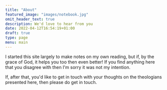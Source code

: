 ```yaml
---
title: "About"
featured_image: "images/notebook.jpg"
omit_header_text: true
description: We'd love to hear from you
date: 2022-04-12T16:54:19+01:00
draft: true
type: page
menu: main
---
```


I started this site largely to make notes on my own reading, but if, by the grace of God, it helps you too then even better! If you find anything here that you disagree with then I'm sorry it was not my intention.

If, after that, you'd like to get in touch with your thoughts on the theologians presented here, then please do get in touch.

